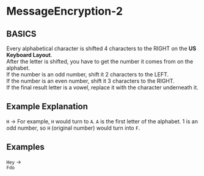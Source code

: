 # MessageEncryption-2

## BASICS
 
Every alphabetical character is shifted 4 characters to the RIGHT on the **US Keyboard Layout**.  
After the letter is shifted, you have to get the number it comes from on the alphabet.  
If the number is an odd number, shift it 2 characters to the LEFT.  
If the number is an even number, shift it 3 characters to the RIGHT.  
If the final result letter is a vowel, replace it with the character underneath it.  

## Example Explanation

`H` ->
For example, `H` would turn to `A`. `A` is the first letter of the alphabet. 1 is an odd number, so `H` (original number) would turn into `F`.
                            
## Examples     

`Hey` ->      
`Fdo`
